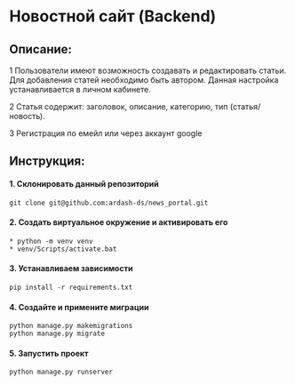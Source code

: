 # Новостной сайт (Backend)

## Описание:

1 Пользователи имеют возможность создавать и редактировать статьи. Для добавления статей необходимо быть автором. Данная настройка устанавливается в личном кабинете.

2 Статья содержит: заголовок, описание, категорию, тип (статья/новость).

3 Регистрация по емейл или через аккаунт google

## Инструкция:

#### 1. Cклонировать данный репозиторий
```
git clone git@github.com:ardash-ds/news_portal.git
```
#### 2. Создать виртуальное окружение и активировать его
```
* python -m venv venv
* venv/Scripts/activate.bat
```

#### 3. Устанавливаем зависимости 
```
pip install -r requirements.txt
```
#### 4. Создайте и примените миграции
```
python manage.py makemigrations
python manage.py migrate
```
#### 5. Запустить проект
```
python manage.py runserver
```
